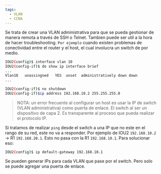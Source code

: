 ```yaml
---
tags:
  - VLAN
  - CCNA
---
```


Se trata de crear una VLAN administrativa para que se pueda gestionar de manera remota a través de SSH o Telnet. 
Tambien puede ser util a la hora de hacer troubleshooting. `Por ejemplo` cuando existen problemas de conectividad entre el router y el host, el cual involucra un switch de por medio. 

``` bash
IOU2(config)$ interface vlan 10
IOU2(config-if)$ do show ip interface brief
...
Vlan10   unassingned   YES  unset  administratively down down
...

IOU2(config-if)$ no shutdown
IOU2(config-if)$ip address 192.168.10.2 255.255.255.0

```

> NOTA: un error frecuente al configurar un host es usar la IP de switch (VLAN administrativa) como puerta de enlace.
> El switch al ser un dispositivo de capa 2. Es transparente al proceso que pueda realizar el protocolo IP. 

Si tratamos de realizar `ping` desde el switch a una IP que no este en el rango de su red, este no va a responder. Por ejemplo de IOU2 `192.168.10.2` -> R1 `192.168.20.1`. Esto no pasa con la R1 `192.168.10.1`.
Para solucionar eso:
``` bash
IOU2(config)$ ip default-gateway 192.168.10.1
```

Se pueden generar IPs para cada VLAN que pase por el switch. Pero solo se puede agregar una  puerta de enlace. 